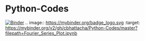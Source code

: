 # Python-Codes
[![Binder](https://mybinder.org/badge_logo.svg)](https://mybinder.org/v2/gh/cbhattacha/Python-Codes/master?filepath=Fourier_Series_Plot.ipynb)
.. image:: https://mybinder.org/badge_logo.svg
 :target: https://mybinder.org/v2/gh/cbhattacha/Python-Codes/master?filepath=Fourier_Series_Plot.ipynb
